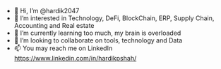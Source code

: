 - 👋 Hi, I’m @hardik2047
- 👀 I’m interested in Technology, DeFi, BlockChain, ERP, Supply Chain, Accounting and Real estate
- 🌱 I’m currently learning too much, my brain is overloaded 
- 💞️ I’m looking to collaborate on tools, technology and Data
- 📫 You may reach me on LinkedIn https://www.linkedin.com/in/hardikpshah/

<!---
hardik2047/hardik2047 is a ✨ special ✨ repository because its `README.md` (this file) appears on your GitHub profile.
You can click the Preview link to take a look at your changes.
--->
